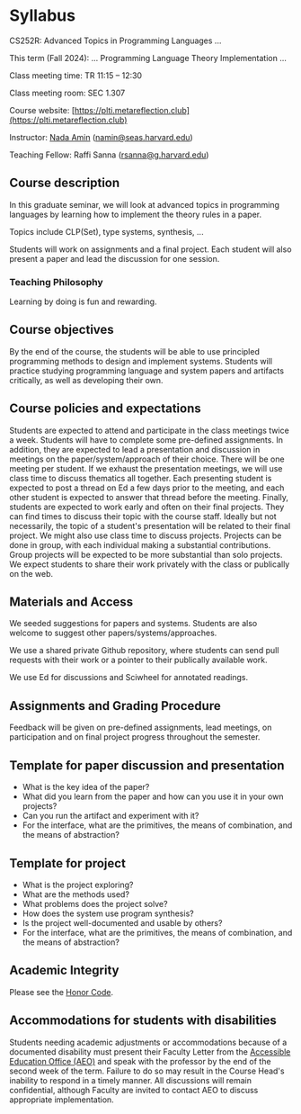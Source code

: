 # Syllabus
 
CS252R: Advanced Topics in Programming Languages ...

This term (Fall 2024): ... Programming Language Theory Implementation ...

Class meeting time: TR 11:15 – 12:30

Class meeting room: SEC 1.307

Course website: [https://plti.metareflection.club](https://plti.metareflection.club)

Instructor: [Nada Amin](https://namin.seas.harvard.edu) (<a href="mailto:namin@seas.harvard.edu">namin@seas.harvard.edu</a>)

Teaching Fellow: Raffi Sanna (<a href="mailto:rsanna@g.harvard.edu">rsanna@g.harvard.edu</a>)

## Course description

In this graduate seminar, we will look at advanced topics in programming languages by learning how to implement the theory rules in a paper.

Topics include CLP(Set), type systems, synthesis, ...

Students will work on assignments and a final project.
Each student will also present a paper and lead the discussion for one session.

### Teaching Philosophy
Learning by doing is fun and rewarding.

## Course objectives
By the end of the course, the students will be able to use principled programming methods to design and implement systems. Students will practice studying programming language and system papers and artifacts critically, as well as developing their own.

## Course policies and expectations
Students are expected to attend and participate in the class meetings twice a week. Students will have to complete some pre-defined assignments. In addition, they are expected to lead a presentation and discussion in meetings on the paper/system/approach of their choice. There will be one meeting per student. If we exhaust the presentation meetings, we will use class time to discuss thematics all together. Each presenting student is expected to post a thread on Ed a few days prior to the meeting, and each other student is expected to answer that thread before the meeting. Finally, students are expected to work early and often on their final projects. They can find times to discuss their topic with the course staff. Ideally but not necessarily, the topic of a student's presentation will be related to their final project. We might also use class time to discuss projects. Projects can be done in group, with each individual making a substantial contributions. Group projects will be expected to be more substantial than solo projects. We expect students to share their work privately with the class or publically on the web.

## Materials and Access
We seeded suggestions for papers and systems. Students are also welcome to suggest other papers/systems/approaches.

We use a shared private Github repository, where students can send pull requests with their work or a pointer to their publically available work.

We use Ed for discussions and Sciwheel for annotated readings.

## Assignments and Grading Procedure
Feedback will be given on pre-defined assignments, lead meetings, on participation and on final project progress throughout the semester.

## Template for paper discussion and presentation
- What is the key idea of the paper?
- What did you learn from the paper and how can you use it in your own projects?
- Can you run the artifact and experiment with it?
- For the interface, what are the primitives, the means of combination, and the means of abstraction?

## Template for project
- What is the project exploring?
- What are the methods used?
- What problems does the project solve?
- How does the system use program synthesis?
- Is the project well-documented and usable by others?
- For the interface, what are the primitives, the means of combination, and the means of abstraction?

## Academic Integrity
Please see the [Honor Code](https://honor.fas.harvard.edu/honor-code).

## Accommodations for students with disabilities
Students needing academic adjustments or accommodations because of a documented disability must present their Faculty Letter from the [Accessible Education Office (AEO)](https://www.aeo.fas.harvard.edu/) and speak with the professor by the end of the second week of the term. Failure to do so may result in the Course Head's inability to respond in a timely manner. All discussions will remain confidential, although Faculty are invited to contact AEO to discuss appropriate implementation.
